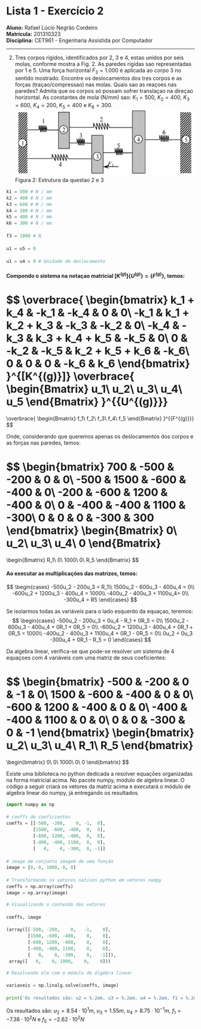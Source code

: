 # Lista 1 - Exercício 2

**Aluno:** Rafael Lúcio Negrão Cordeiro<br/>
**Matrícula:** 201310323<br/>
**Disciplina:** CET961 - Engenharia Assistida por Computador

---
2. Tres corpos rígidos, identificados por 2, 3 e 4, estao unidos por seis molas, conforme mostra a Fig. 2. As paredes rígidas sao representadas por 1 e 5. Uma força horizontal $F_3 = 1.000$ é aplicada ao corpo 3 no sentido mostrado. Encontre os deslocamentos dos tres corpos e as forças (traçao/compressao) nas molas. Quais sao as reaçoes nas paredes? Admita que os corpos só possam sofrer translaçao na direçao horizontal. As constantes de mola (N/mm) sao: $K_1 = 500$, $K_2 = 400$, $K_3 = 600$, $K_4 = 200$, $K_5 = 400$ e $K_6 = 300$.
![](img/exec2_statement.png)
<span class="caption">Figura 2: Estrutura da questao 2 e 3</span>

```python
k1 = 500 # N / mm
k2 = 400 # N / mm
k3 = 600 # N / mm
k4 = 200 # N / mm
k5 = 400 # N / mm
k6 = 300 # N / mm

f3 = 1000 # N

u1 = u5 = 0

u1 = u4 = 0 # Unidade de deslocamento
```

#### Compondo o sistema na notaçao matricial $[K^{(g)}]\{U^{(g)}\} = \{F^{(g)}\}$, temos:

$$
\overbrace{
    \begin{bmatrix}
        k_1 + k_4 & -k_1 & -k_4 & 0 & 0\\
        -k_1 & k_1 + k_2 + k_3 & -k_3 & -k_2 & 0\\
        -k_4 & -k_3 & k_3 + k_4 + k_5 & -k_5 & 0\\
        0 & -k_2 & -k_5 & k_2 + k_5 + k_6 & -k_6\\
        0 & 0 & 0 & -k_6 & k_6
    \end{bmatrix}
}^{[K^{(g)}]}
\overbrace{
    \begin{Bmatrix}
        u_1\\
        u_2\\
        u_3\\
        u_4\\
        u_5
    \end{Bmatrix}
}^{\{U^{(g)}\}}
=
\overbrace{
    \begin{Bmatrix}
        f_1\\
        f_2\\
        f_3\\
        f_4\\
        f_5
    \end{Bmatrix}
}^{\{F^{(g)}\}}
$$

Onde, considerando que queremos apenas os deslocamentos dos corpos e as forças nas paredes, temos:

$$
\begin{bmatrix}
    700 & -500 & -200 & 0 & 0\\
    -500 & 1500 & -600 & -400 & 0\\
    -200 & -600 & 1200 & -400 & 0\\
    0 & -400 & -400 & 1100 & -300\\
    0 & 0 & 0 & -300 & 300
\end{bmatrix}
\begin{Bmatrix}
    0\\
    u_2\\
    u_3\\
    u_4\\
    0
\end{Bmatrix}
=
\begin{Bmatrix}
    R_1\\
    0\\
    1000\\
    0\\
    R_5
\end{Bmatrix}
$$

#### Ao executar as multiplicações das matrizes, temos:
$$
\begin{cases}
    -500u_2 - 200u_3 = R_1\\
    1500u_2 - 600u_3 - 400u_4 = 0\\
    -600u_2 + 1200u_3 - 400u_4 = 1000\\
    -400u_2 - 400u_3 + 1100u_4= 0\\
    -300u_4 = R5
\end{cases}
$$

Se isolarmos todas as variáveis para o lado esquerdo da equaçao, teremos:
$$
\begin{cases}
    -500u_2 - 200u_3 + 0u_4 - R_1 + 0R_5 = 0\\
    1500u_2 - 600u_3 - 400u_4 + 0R_1 + 0R_5 = 0\\
    -600u_2 + 1200u_3 - 400u_4 + 0R_1 + 0R_5 = 1000\\
    -400u_2 - 400u_3 + 1100u_4 + 0R_1 - 0R_5 = 0\\
    0u_2 + 0u_3 -300u_4 + 0R_1 - R_5 = 0
\end{cases}
$$

Da algebra linear, verifica-se que pode-se resolver um sistema de 4 equaçoes com 4 variáveis com uma matriz de seus coeficientes:

$$
\begin{bmatrix}
    -500 & -200 & 0 & -1 & 0\\
    1500 & -600 & -400 & 0 & 0\\
    -600 & 1200 & -400 & 0 & 0\\
    -400 & -400 & 1100 & 0 & 0\\
    0 & 0 & -300 & 0 & -1
\end{bmatrix}
\begin{bmatrix}
    u_2\\
    u_3\\
    u_4\\
    R_1\\
    R_5
\end{bmatrix}
=
\begin{bmatrix}
    0\\
    0\\
    1000\\
    0\\
    0
\end{bmatrix}
$$

Existe uma biblioteca no python dedicada a resolver equações organizadas na forma matricial acima. No pacote numpy, módulo de algebra linear. O código a seguir criará os vetores da matriz acima e executará o módulo de algebra linear do numpy, já entregando os resultados.

```python
import numpy as np

# coeffs de coeficientes
coeffs = [[-500, -200,    0, -1,  0],
          [1500, -600, -400,  0,  0],
          [-600, 1200, -400,  0,  0],
          [-400, -400, 1100,  0,  0],
          [   0,    0, -300,  0, -1]]

# image de conjunto imagem de uma função
image = [0, 0, 1000, 0, 0]

# Transformando os vetores nativos python em vetores numpy
coeffs = np.array(coeffs)
image = np.array(image)
```

```python
# Visualizando o conteúdo dos vetores

coeffs, image

(array([[-500, -200,    0,   -1,    0],
        [1500, -600, -400,    0,    0],
        [-600, 1200, -400,    0,    0],
        [-400, -400, 1100,    0,    0],
        [   0,    0, -300,    0,   -1]]),
 array([   0,    0, 1000,    0,    0]))
```

```python
# Resolvendo ele com o módulo de álgebra linear

variaveis = np.linalg.solve(coeffs, image)

print('Os resultados são: u2 = %.2em, u3 = %.2em, u4 = %.2em, f1 = %.2eN e f5 = %.2eN' % tuple(variaveis))
```
<span class="caption">Os resultados são: $u_2 = 8.54 \cdot 10^{1} m$, $u_3 = 1.55 m$, $u_4 = 8.75 \cdot 10^{-1} m$, $f_1 = -7.38 \cdot 10^{2} N$ e $f_5 = -2.62 \cdot 10^{2} N$
</span>
